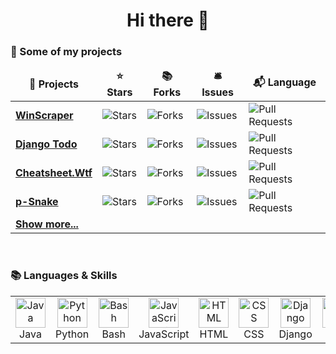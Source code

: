 <h1 align="center">Hi there 👋</h1>

### 📃 Some of my projects

<table align="">
    <thead align="center">
    <tr border: none;>
        <td><b>🎁 Projects</b></td>
        <td><b>⭐ Stars</b></td>
        <td><b>📚 Forks</b></td>
        <td><b>🛎 Issues</b></td>
        <td><b>📬 Language</b></td>
    </tr>
    </thead>
    <tbody>
        <tr>
        <td><a href="https://github.com/blue-hexagon/WinScraper"><b>WinScraper</b></a></td>
        <td><img alt="Stars"
                 src="https://img.shields.io/github/stars/blue-hexagon/WinScraper?style=flat-square&labelColor=343b41"/>
        </td>
        <td><img alt="Forks"
                 src="https://img.shields.io/github/forks/blue-hexagon/WinScraper?style=flat-square&labelColor=343b41"/>
        </td>
        <td><img alt="Issues"
                 src="https://img.shields.io/github/issues/blue-hexagon/WinScraper?style=flat-square&labelColor=343b41"/>
        </td>
        <td><img alt="Pull Requests"
                 src="https://img.shields.io/github/languages/top/blue-hexagon/WinScraper?style=flat-square&labelColor=343b41"/>
        </td>
    </tr>    
    <tr>
        <td><a href="https://github.com/blue-hexagon/django-todo"><b>Django Todo</b></a></td>
        <td><img alt="Stars"
                 src="https://img.shields.io/github/stars/blue-hexagon/django-todo?style=flat-square&labelColor=343b41"/>
        </td>
        <td><img alt="Forks"
                 src="https://img.shields.io/github/forks/blue-hexagon/django-todo?style=flat-square&labelColor=343b41"/>
        </td>
        <td><img alt="Issues"
                 src="https://img.shields.io/github/issues/blue-hexagon/django-todo?style=flat-square&labelColor=343b41"/>
        </td>
        <td><img alt="Pull Requests"
                 src="https://img.shields.io/github/languages/top/blue-hexagon/django-todo?style=flat-square&labelColor=343b41"/>
        </td>
    </tr>
    <tr>
        <td><a href="https://github.com/blue-hexagon/Cheatsheet"><b>Cheatsheet.Wtf</b></a></td>
        <td><img alt="Stars"
                 src="https://img.shields.io/github/stars/blue-hexagon/Cheatsheet?style=flat-square&labelColor=343b41"/>
        </td>
        <td><img alt="Forks"
                 src="https://img.shields.io/github/forks/blue-hexagon/Cheatsheet?style=flat-square&labelColor=343b41"/>
        </td>
        <td><img alt="Issues"
                 src="https://img.shields.io/github/issues/blue-hexagon/Cheatsheet?style=flat-square&labelColor=343b41"/>
        </td>
        <td><img alt="Pull Requests"
                 src="https://img.shields.io/github/languages/top/blue-hexagon/Cheatsheet?style=flat-square&labelColor=343b41"/>
        </td>
    </tr>
    <tr>
        <td><a href="https://github.com/blue-hexagon/p-Snake"><b>p-Snake</b></a></td>
        <td><img alt="Stars"
                 src="https://img.shields.io/github/stars/blue-hexagon/p-Snake?style=flat-square&labelColor=343b41"/>
        </td>
        <td><img alt="Forks"
                 src="https://img.shields.io/github/forks/blue-hexagon/p-Snake?style=flat-square&labelColor=343b41"/>
        </td>
        <td><img alt="Issues"
                 src="https://img.shields.io/github/issues/blue-hexagon/p-Snake?style=flat-square&labelColor=343b41"/>
        </td>
        <td><img alt="Pull Requests"
                 src="https://img.shields.io/github/languages/top/blue-hexagon/p-Snake?style=flat-square&labelColor=343b41"/>
        </td>
    </tr>
    <tr>
        <td><a href="https://github.com/blue-hexagon?tab=repositories"><b>Show more...</b></a></td>
    </tr>
    </tbody>
</table>
<br>

### 📚 Languages & Skills

<table align="">
    <tr>
        <td align="center" width="96">
            <a href="#">
                <img src="https://github.com/abranhe/programming-languages-logos/blob/master/src/java/java_128x128.png?raw=true"
                     width="48" height="48" alt="Java"/>
            </a>
            <br>Java
        </td>
        <td align="center" width="96">
            <a href="#">
                <img src="https://github.com/abranhe/programming-languages-logos/blob/master/src/python/python_128x128.png?raw=true"
                     width="48" height="48" alt="Python"/>
            </a>
            <br>Python
        </td>
        <td align="center" width="96">
            <a href="#">
                <img src="https://upload.wikimedia.org/wikipedia/commons/2/20/Bash_Logo_black_and_white_icon_only.svg?raw=true"
                     width="48" height="48" alt="Bash"/>
            </a>
            <br>Bash
        </td>
        <td align="center" width="96">
            <a href="#">
                <img src="https://github.com/abranhe/programming-languages-logos/blob/master/src/javascript/javascript_128x128.png?raw=true"
                     width="48" height="48" alt="JavaScript"/>
            </a>
            <br>JavaScript
        </td>
        <td align="center" width="96">
            <a href="#">
                <img src="https://github.com/abranhe/programming-languages-logos/blob/master/src/html/html_128x128.png?raw=true"
                     width="48" height="48" alt="HTML"/>
            </a>
            <br>HTML
        </td>
        <td align="center" width="96">
            <a href="#">
                <img src="https://github.com/abranhe/programming-languages-logos/blob/master/src/css/css_128x128.png?raw=true"
                     width="48" height="48" alt="CSS"/>
            </a>
            <br>CSS
        </td>
        <td align="center" width="96">
            <a href="#">
                <img src="https://sangeeta.io/images/tech-stack/django.png" width="48" height="48" alt="Django"/>
            </a>
            <br>Django
        </td>
        <td align="center" width="96">
            <a href="#">
                <img src="https://flask.palletsprojects.com/en/1.1.x/_static/flask-icon.png" width="48" height="48" alt="Flask"/>
            </a>
            <br>Flask
        </td>
    </tr>

</table>
<br>



